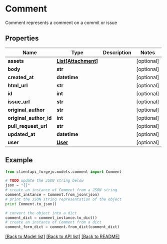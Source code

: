 # Comment

Comment represents a comment on a commit or issue

## Properties
Name | Type | Description | Notes
------------ | ------------- | ------------- | -------------
**assets** | [**List[Attachment]**](Attachment.md) |  | [optional] 
**body** | **str** |  | [optional] 
**created_at** | **datetime** |  | [optional] 
**html_url** | **str** |  | [optional] 
**id** | **int** |  | [optional] 
**issue_url** | **str** |  | [optional] 
**original_author** | **str** |  | [optional] 
**original_author_id** | **int** |  | [optional] 
**pull_request_url** | **str** |  | [optional] 
**updated_at** | **datetime** |  | [optional] 
**user** | [**User**](User.md) |  | [optional] 

## Example

```python
from clientapi_forgejo.models.comment import Comment

# TODO update the JSON string below
json = "{}"
# create an instance of Comment from a JSON string
comment_instance = Comment.from_json(json)
# print the JSON string representation of the object
print Comment.to_json()

# convert the object into a dict
comment_dict = comment_instance.to_dict()
# create an instance of Comment from a dict
comment_form_dict = comment.from_dict(comment_dict)
```
[[Back to Model list]](../README.md#documentation-for-models) [[Back to API list]](../README.md#documentation-for-api-endpoints) [[Back to README]](../README.md)


